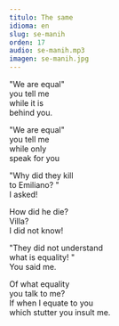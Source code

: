```yaml
---
titulo: The same
idioma: en
slug: se-manih
orden: 17
audio: se-manih.mp3
imagen: se-manih.jpg
---
```


"We are equal"<br>
you tell me<br>
while it is<br>
behind you.<br>

"We are equal"<br>
you tell me<br>
while only<br>
speak for you<br>

"Why did they kill<br>
to Emiliano? "<br>
I asked!<br>

How did he die?<br>
Villa?<br>
I did not know!<br>

"They did not understand<br>
what is equality! "<br>
You said me.<br>

Of what equality<br>
you talk to me?<br>
If when I equate to you<br>
which stutter you insult me.<br>
